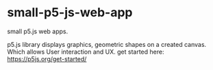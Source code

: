 # small-p5-js-web-app
small p5.js web apps. 

p5.js library displays graphics, geometric shapes on a created canvas. Which allows User interaction and UX. get started here: https://p5js.org/get-started/
